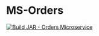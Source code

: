 # MS-Orders
[![Build JAR - Orders Microservice](https://github.com/Obligatorio-Devops-Danya-Hernan/MS-Orders/actions/workflows/maven.yml/badge.svg?branch=master)](https://github.com/Obligatorio-Devops-Danya-Hernan/MS-Orders/actions/workflows/maven.yml)
